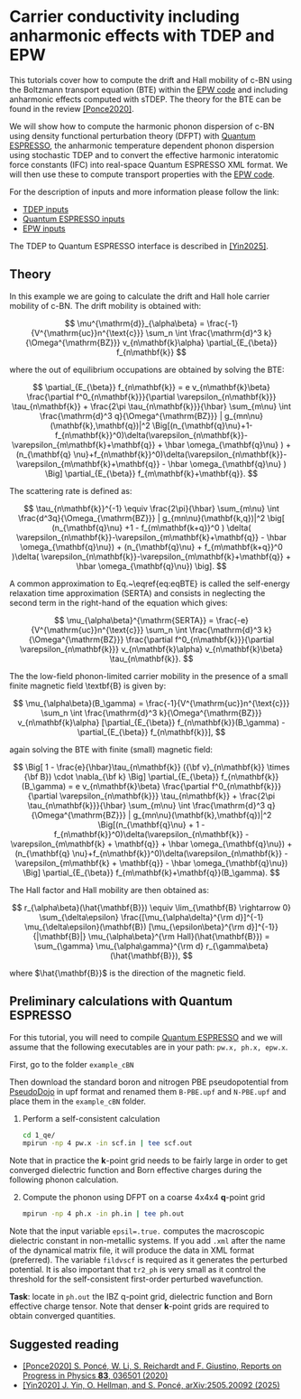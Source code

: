 Carrier conductivity including anharmonic effects with TDEP and EPW
===

This tutorials cover how to compute the drift and Hall mobility of c-BN using the Boltzmann transport equation (BTE) within the [EPW code](https://epw-code.org) and including anharmonic effects computed with sTDEP.
The theory for the BTE can be found in the review [[Ponce2020]](#suggested-reading).

We will show how to compute the harmonic phonon dispersion of c-BN using density functional perturbation theory (DFPT) with [Quantum ESPRESSO](https://www.quantum-espresso.org/), the anharmonic temperature dependent phonon dispersion using stochastic TDEP and to convert the effective harmonic interatomic force constants (IFC) into real-space Quantum ESPRESSO XML format.
We will then use these to compute transport properties with the [EPW code](https://epw-code.org).

For the description of inputs and more information please follow the link:
- [TDEP inputs](https://tdep-developers.github.io/tdep/files/)
- [Quantum ESPRESSO inputs](https://epwdoc.gitlab.io/source/doc/Inputs.html)
- [EPW inputs](https://epwdoc.gitlab.io/source/doc/Inputs.html)

The TDEP to Quantum ESPRESSO interface is described in [[Yin2025]](#suggested-reading).

## Theory

In this example we are going to calculate the drift and Hall hole carrier mobility of c-BN.
The drift mobility is obtained with:

$$
\mu^{\mathrm{d}}_{\alpha\beta} = \frac{-1}{V^{\mathrm{uc}}n^{\text{c}}} \sum_n  \int  \frac{\mathrm{d}^3 k}{\Omega^{\mathrm{BZ}}} v_{n\mathbf{k}\alpha} \partial_{E_{\beta}} f_{n\mathbf{k}}
$$

where the out of equilibrium occupations are obtained by solving the BTE:

$$
\partial_{E_{\beta}} f_{n\mathbf{k}} = e v_{n\mathbf{k}\beta} \frac{\partial f^0_{n\mathbf{k}}}{\partial \varepsilon_{n\mathbf{k}}} \tau_{n\mathbf{k}} + \frac{2\pi \tau_{n\mathbf{k}}}{\hbar}  \sum_{m\nu} \int \frac{\mathrm{d}^3 q}{\Omega^{\mathrm{BZ}}} | g_{mn\nu}(\mathbf{k},\mathbf{q})|^2 \Big[(n_{\mathbf{q}\nu}+1-f_{n\mathbf{k}}^0)\delta(\varepsilon_{n\mathbf{k}}-\varepsilon_{m\mathbf{k}+\mathbf{q}}  + \hbar \omega_{\mathbf{q}\nu} ) +  (n_{\mathbf{q} \nu}+f_{n\mathbf{k}}^0)\delta(\varepsilon_{n\mathbf{k}}-\varepsilon_{m\mathbf{k}+\mathbf{q}}  - \hbar \omega_{\mathbf{q}\nu} ) \Big]  \partial_{E_{\beta}} f_{m\mathbf{k}+\mathbf{q}}.
$$

The scattering rate is defined as:

$$
\tau_{n\mathbf{k}}^{-1} \equiv  \frac{2\pi}{\hbar} \sum_{m\nu} \int \frac{d^3q}{\Omega_{\mathrm{BZ}}} | g_{mn\nu}(\mathbf{k,q})|^2 \big[ (n_{\mathbf{q}\nu} +1 - f_{m\mathbf{k+q}}^0 )   \delta( \varepsilon_{n\mathbf{k}}-\varepsilon_{m\mathbf{k}+\mathbf{q}} - \hbar \omega_{\mathbf{q}\nu}) +  (n_{\mathbf{q}\nu} +   f_{m\mathbf{k+q}}^0 )\delta( \varepsilon_{n\mathbf{k}}-\varepsilon_{m\mathbf{k}+\mathbf{q}} +  \hbar \omega_{\mathbf{q}\nu}) \big].
$$

A common approximation to Eq.~\eqref{eq:eqBTE} is called the self-energy relaxation time approximation (SERTA) and consists in neglecting the second term in the right-hand of the equation which gives:

$$
\mu_{\alpha\beta}^{\mathrm{SERTA}} = \frac{-e}{V^{\mathrm{uc}}n^{\text{c}}} \sum_n  \int \frac{\mathrm{d}^3 k}{\Omega^{\mathrm{BZ}}} \frac{\partial f^0_{n\mathbf{k}}}{\partial \varepsilon_{n\mathbf{k}}}  v_{n\mathbf{k}\alpha} v_{n\mathbf{k}\beta} \tau_{n\mathbf{k}}.
$$

The the low-field phonon-limited carrier mobility in the presence of a small finite magnetic field \textbf{B} is given by:

$$
\mu_{\alpha\beta}(B_\gamma) = \frac{-1}{V^{\mathrm{uc}}n^{\text{c}}} \sum_n \int \frac{\mathrm{d}^3 k}{\Omega^{\mathrm{BZ}}} v_{n\mathbf{k}\alpha} [\partial_{E_{\beta}} f_{n\mathbf{k}}(B_\gamma) - \partial_{E_{\beta}} f_{n\mathbf{k}}],
$$

again solving the BTE with finite (small) magnetic field:

$$
\Big[ 1 - \frac{e}{\hbar}\tau_{n\mathbf{k}} ({\bf v}_{n\mathbf{k}} \times {\bf B}) \cdot \nabla_{\bf k} \Big] \partial_{E_{\beta}} f_{n\mathbf{k}}(B_\gamma) = e v_{n\mathbf{k}\beta} \frac{\partial f^0_{n\mathbf{k}}}{\partial \varepsilon_{n\mathbf{k}}} \tau_{n\mathbf{k}} + \frac{2\pi \tau_{n\mathbf{k}}}{\hbar} \sum_{m\nu} \int \frac{\mathrm{d}^3 q}{\Omega^{\mathrm{BZ}}} | g_{mn\nu}(\mathbf{k},\mathbf{q})|^2  \Big[(n_{\mathbf{q}\nu} + 1 - f_{n\mathbf{k}}^0)\delta(\varepsilon_{n\mathbf{k}} - \varepsilon_{m\mathbf{k} + \mathbf{q}} + \hbar \omega_{\mathbf{q}\nu}) + (n_{\mathbf{q} \nu}+f_{n\mathbf{k}}^0)\delta(\varepsilon_{n\mathbf{k}} - \varepsilon_{m\mathbf{k} + \mathbf{q}}  - \hbar \omega_{\mathbf{q}\nu}) \Big] \partial_{E_{\beta}} f_{m\mathbf{k}+\mathbf{q}}(B_\gamma).
$$

The Hall factor and Hall mobility are then obtained as:

$$
r_{\alpha\beta}(\hat{\mathbf{B}}) \equiv \lim_{\mathbf{B} \rightarrow 0} \sum_{\delta\epsilon} \frac{[\mu_{\alpha\delta}^{\rm d}]^{-1} \mu_{\delta\epsilon}(\mathbf{B}) [\mu_{\epsilon\beta}^{\rm d}]^{-1}}{|\mathbf{B}|} \mu_{\alpha\beta}^{\rm Hall}(\hat{\mathbf{B}}) = \sum_{\gamma} \mu_{\alpha\gamma}^{\rm d} r_{\gamma\beta}(\hat{\mathbf{B}}),
$$

where $\hat{\mathbf{B}}$ is the direction of the magnetic field.

## Preliminary calculations with Quantum ESPRESSO

For this tutorial, you will need to compile [Quantum ESPRESSO](https://www.quantum-espresso.org/) and we will assume that the following executables are in your path: `pw.x, ph.x, epw.x`.

First, go to the folder `example_cBN`

Then download the standard boron and nitrogen PBE pseudopotential from [PseudoDojo](https://www.pseudo-dojo.org/) in upf format and renamed them `B-PBE.upf` and `N-PBE.upf`
and place them in the `example_cBN` folder.

1. Perform a self-consistent calculation
   ```bash
   cd 1_qe/
   mpirun -np 4 pw.x -in scf.in | tee scf.out
   ```
Note that in practice the **k**-point grid needs to be fairly large in order to get converged dielectric function and Born effective charges during the following phonon calculation.

2. Compute the phonon using DFPT on a coarse 4x4x4 **q**-point grid
   ```bash
   mpirun -np 4 ph.x -in ph.in | tee ph.out
   ```
Note that the input variable `epsil=.true.` computes the macroscopic dielectric constant in non-metallic systems. If you add `.xml` after the name of the dynamical matrix file, it will produce the data in XML format (preferred). The variable `fildvscf` is required as it generates the perturbed potential. It is also important that `tr2_ph` is very small as it control the threshold for the self-consistent first-order perturbed wavefunction.

**Task**: locate in `ph.out` the IBZ q-point grid, dielectric function and Born effective charge tensor. Note that denser **k**-point grids are required to obtain converged quantities.

## Suggested reading
- [[Ponce2020] S. Poncé, W. Li, S. Reichardt and F. Giustino, Reports on Progress in Physics **83**, 036501 (2020)](https://iopscience.iop.org/article/10.1088/1361-6633/ab6a43)
- [[Yin2020]  J. Yin, O. Hellman, and S. Poncé, arXiv:2505.20092 (2025)](https://doi.org/10.48550/arXiv.2505.20092)
